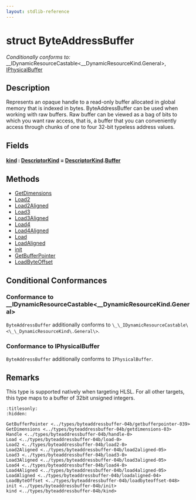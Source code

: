 ```yaml
---
layout: stdlib-reference
---
```


# struct ByteAddressBuffer

*Conditionally conforms to:* \_\_IDynamicResourceCastable\<\_\_DynamicResourceKind\.General\>, [IPhysicalBuffer](../../interfaces/iphysicalbuffer-019/index.html)

## Description

Represents an opaque handle to a read-only buffer allocated in global memory that is indexed in bytes.
ByteAddressBuffer can be used when working with raw buffers. Raw buffer can be viewed as a bag of bits to
which you want raw access, that is, a buffer that you can conveniently access through chunks of one to
four 32-bit typeless address values.

## Fields

####  <a id="decl-kind"></a>[kind](kind.html) : [DescriptorKind](../descriptorkind-0a/index.html) = [DescriptorKind](../descriptorkind-0a/index.html)\.[Buffer](../descriptorkind-0a/index.html#decl-Buffer)

## Methods

* [GetDimensions](getdimensions-03.html)
* [Load2](load2-0.html)
* [Load2Aligned](load2aligned-05.html)
* [Load3](load3-0.html)
* [Load3Aligned](load3aligned-05.html)
* [Load4](load4-0.html)
* [Load4Aligned](load4aligned-05.html)
* [Load](load-0.html)
* [LoadAligned](loadaligned-04.html)
* [init](init.html)
* [GetBufferPointer](getbufferpointer-039.html)
* [LoadByteOffset](loadbyteoffset-048.html)

## Conditional Conformances

### Conformance to \_\_IDynamicResourceCastable\<\_\_DynamicResourceKind\.General\>
`ByteAddressBuffer` additionally conforms to `\_\_IDynamicResourceCastable\<\_\_DynamicResourceKind\.General\>`.
### Conformance to IPhysicalBuffer
`ByteAddressBuffer` additionally conforms to `IPhysicalBuffer`.
## Remarks


This type is supported natively when targeting HLSL.
For all other targets, this type maps to a buffer of 32bit unsigned integers.



```{toctree}
:titlesonly:
:hidden:

GetBufferPointer <../types/byteaddressbuffer-04b/getbufferpointer-039>
GetDimensions <../types/byteaddressbuffer-04b/getdimensions-03>
Handle <../types/byteaddressbuffer-04b/handle-0>
Load <../types/byteaddressbuffer-04b/load-0>
Load2 <../types/byteaddressbuffer-04b/load2-0>
Load2Aligned <../types/byteaddressbuffer-04b/load2aligned-05>
Load3 <../types/byteaddressbuffer-04b/load3-0>
Load3Aligned <../types/byteaddressbuffer-04b/load3aligned-05>
Load4 <../types/byteaddressbuffer-04b/load4-0>
Load4Aligned <../types/byteaddressbuffer-04b/load4aligned-05>
LoadAligned <../types/byteaddressbuffer-04b/loadaligned-04>
LoadByteOffset <../types/byteaddressbuffer-04b/loadbyteoffset-048>
init <../types/byteaddressbuffer-04b/init>
kind <../types/byteaddressbuffer-04b/kind>
```
